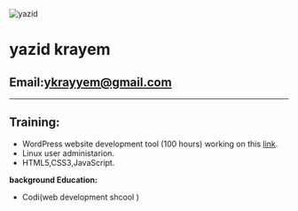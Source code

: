 ![yazid](https://photos.app.goo.gl/JGZTUH1vbCdCBRMs8)
# yazid krayem
## Email:ykrayyem@gmail.com
-----------------------------

## Training:

- WordPress website development tool (100 hours) working on this [link](http://multiaidprograms.org/).
- Linux user administarion.
- HTML5,CSS3,JavaScript.


**background Education:** 
- Codi(web development shcool )